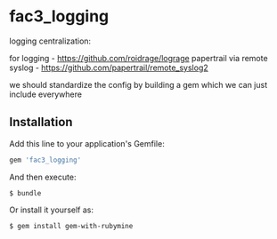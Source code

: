 # fac3_logging

logging centralization:

for logging - https://github.com/roidrage/lograge
papertrail via remote syslog - https://github.com/papertrail/remote_syslog2

we should standardize the config by building a gem which we can just include everywhere


## Installation

Add this line to your application's Gemfile:

```ruby
gem 'fac3_logging'
```

And then execute:

    $ bundle

Or install it yourself as:

    $ gem install gem-with-rubymine
